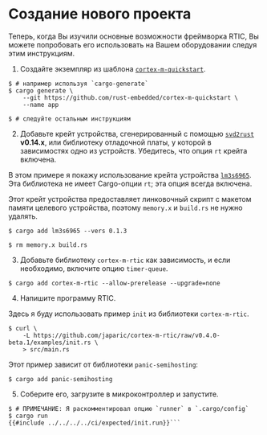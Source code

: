 # Создание нового проекта

Теперь, когда Вы изучили основные возможности фреймворка RTIC, Вы можете
попробовать его использовать на Вашем оборудовании следуя этим инструкциям.

1. Создайте экземпляр из шаблона [`cortex-m-quickstart`].

[`cortex-m-quickstart`]: https://github.com/rust-embedded/cortex-m-quickstart#cortex-m-quickstart

``` console
$ # например используя `cargo-generate`
$ cargo generate \
    --git https://github.com/rust-embedded/cortex-m-quickstart \
    --name app

$ # следуйте остальным инструкциям
```

2. Добавьте крейт устройства, сгенерированный с помощью [`svd2rust`] **v0.14.x**,
или библиотеку отладочной платы, у которой в зависимостях одно из устройств.
   Убедитесь, что опция `rt` крейта включена.

[`svd2rust`]: https://crates.io/crates/svd2rust

В этом примере я покажу использование крейта устройства [`lm3s6965`].
Эта библиотека не имеет Cargo-опции `rt`; эта опция всегда включена.

[`lm3s6965`]: https://crates.io/crates/lm3s6965

Этот крейт устройства предоставляет линковочный скрипт с макетом памяти
целевого устройства, поэтому `memory.x` и `build.rs` не нужно удалять.

``` console
$ cargo add lm3s6965 --vers 0.1.3

$ rm memory.x build.rs
```

3. Добавьте библиотеку `cortex-m-rtic` как зависимость, и если необходимо,
включите опцию `timer-queue`.

``` console
$ cargo add cortex-m-rtic --allow-prerelease --upgrade=none
```

4. Напишите программу RTIC.

Здесь я буду использовать пример `init` из библиотеки `cortex-m-rtic`.

``` console
$ curl \
    -L https://github.com/japaric/cortex-m-rtic/raw/v0.4.0-beta.1/examples/init.rs \
    > src/main.rs
```

Этот пример зависит от библиотеки `panic-semihosting`:

``` console
$ cargo add panic-semihosting
```

5. Соберите его, загрузите в микроконтроллер и запустите.

``` console
$ # ПРИМЕЧАНИЕ: Я раскомментировал опцию `runner` в `.cargo/config`
$ cargo run
{{#include ../../../../ci/expected/init.run}}```
